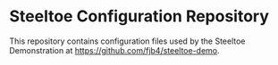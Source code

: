 # Steeltoe Configuration Repository

This repository contains configuration files used by the Steeltoe Demonstration at https://github.com/fjb4/steeltoe-demo.
